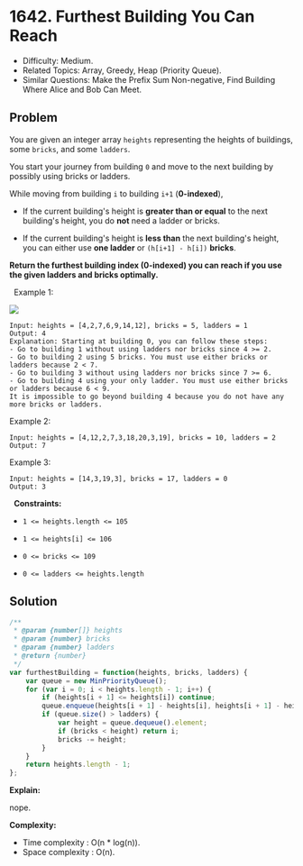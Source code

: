 # 1642. Furthest Building You Can Reach

- Difficulty: Medium.
- Related Topics: Array, Greedy, Heap (Priority Queue).
- Similar Questions: Make the Prefix Sum Non-negative, Find Building Where Alice and Bob Can Meet.

## Problem

You are given an integer array `heights` representing the heights of buildings, some `bricks`, and some `ladders`.

You start your journey from building `0` and move to the next building by possibly using bricks or ladders.

While moving from building `i` to building `i+1` (**0-indexed**),


	
- If the current building's height is **greater than or equal** to the next building's height, you do **not** need a ladder or bricks.
	
- If the current building's height is **less than** the next building's height, you can either use **one ladder** or `(h[i+1] - h[i])` **bricks**.


**Return the furthest building index (0-indexed) you can reach if you use the given ladders and bricks optimally.**

 
Example 1:

![](https://assets.leetcode.com/uploads/2020/10/27/q4.gif)

```
Input: heights = [4,2,7,6,9,14,12], bricks = 5, ladders = 1
Output: 4
Explanation: Starting at building 0, you can follow these steps:
- Go to building 1 without using ladders nor bricks since 4 >= 2.
- Go to building 2 using 5 bricks. You must use either bricks or ladders because 2 < 7.
- Go to building 3 without using ladders nor bricks since 7 >= 6.
- Go to building 4 using your only ladder. You must use either bricks or ladders because 6 < 9.
It is impossible to go beyond building 4 because you do not have any more bricks or ladders.
```

Example 2:

```
Input: heights = [4,12,2,7,3,18,20,3,19], bricks = 10, ladders = 2
Output: 7
```

Example 3:

```
Input: heights = [14,3,19,3], bricks = 17, ladders = 0
Output: 3
```

 
**Constraints:**


	
- `1 <= heights.length <= 105`
	
- `1 <= heights[i] <= 106`
	
- `0 <= bricks <= 109`
	
- `0 <= ladders <= heights.length`



## Solution

```javascript
/**
 * @param {number[]} heights
 * @param {number} bricks
 * @param {number} ladders
 * @return {number}
 */
var furthestBuilding = function(heights, bricks, ladders) {
    var queue = new MinPriorityQueue();
    for (var i = 0; i < heights.length - 1; i++) {
        if (heights[i + 1] <= heights[i]) continue;
        queue.enqueue(heights[i + 1] - heights[i], heights[i + 1] - heights[i]);
        if (queue.size() > ladders) {
            var height = queue.dequeue().element;
            if (bricks < height) return i;
            bricks -= height;
        }
    }
    return heights.length - 1;
};
```

**Explain:**

nope.

**Complexity:**

* Time complexity : O(n * log(n)).
* Space complexity : O(n).
